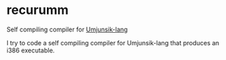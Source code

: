 # recurumm
Self compiling compiler for [Umjunsik-lang](https://github.com/rycont/umjunsik-lang)

I try to code a self compiling compiler for Umjunsik-lang that produces an i386 executable. 
